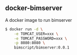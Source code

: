 ## docker-bimserver

A docker image to run bimserver

```bash
$ docker run -d \
	-e TOMCAT_USER=xxx \
	-e TOMCAT_PASSWORD=xxx \
	-p 8080:8080 \
	bimscript/bimserver:0.0.1
```
